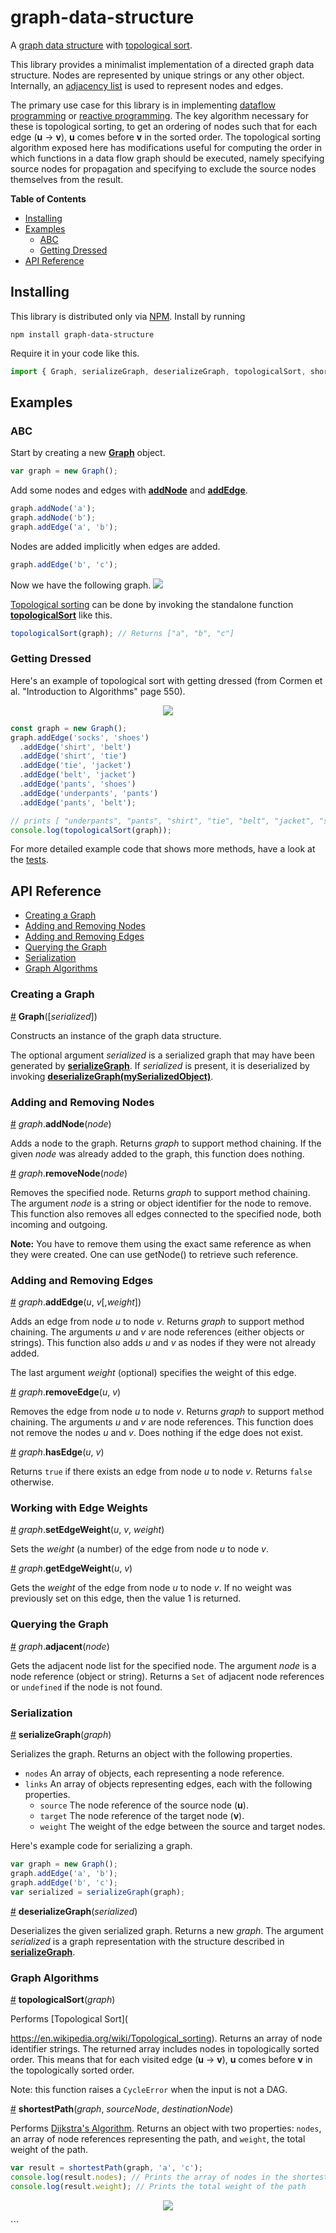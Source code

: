 # graph-data-structure

A [graph data structure](<https://en.wikipedia.org/wiki/Graph_(abstract_data_type)>) with [topological sort](https://en.wikipedia.org/wiki/Topological_sorting).

This library provides a minimalist implementation of a directed graph data structure. Nodes are represented by unique strings or any other object. Internally, an [adjacency list](https://en.wikipedia.org/wiki/Adjacency_list) is used to represent nodes and edges.

The primary use case for this library is in implementing [dataflow programming](https://en.wikipedia.org/wiki/Dataflow_programming) or [reactive programming](https://en.wikipedia.org/wiki/Reactive_programming). The key algorithm necessary for these is topological sorting, to get an ordering of nodes such that for each edge (**u** -> **v**), **u** comes before **v** in the sorted order. The topological sorting algorithm exposed here has modifications useful for computing the order in which functions in a data flow graph should be executed, namely specifying source nodes for propagation and specifying to exclude the source nodes themselves from the result.

**Table of Contents**

- [Installing](#installing)
- [Examples](#examples)
  - [ABC](#abc)
  - [Getting Dressed](#getting-dressed)
- [API Reference](#api-reference)

## Installing

This library is distributed only via [NPM](npmjs.com). Install by running

`npm install graph-data-structure`

Require it in your code like this.

```javascript
import { Graph, serializeGraph, deserializeGraph, topologicalSort, shortestPath } from 'graph-data-structure';
```

## Examples

### ABC

Start by creating a new  **[Graph](#graph)** object.

```javascript
var graph = new Graph();
```

Add some nodes and edges with **[addNode](#add-node)** and **[addEdge](#add-edge)**.

```javascript
graph.addNode('a');
graph.addNode('b');
graph.addEdge('a', 'b');
```

Nodes are added implicitly when edges are added.

```javascript
graph.addEdge('b', 'c');
```

Now we have the following graph. <img src="https://cloud.githubusercontent.com/assets/68416/15385597/44a10522-1dc0-11e6-9054-2150f851db46.png">

[Topological sorting](https://en.wikipedia.org/wiki/Topological_sorting) can be done by invoking the standalone function **[topologicalSort](#topological-sort)** like this.

```javascript
topologicalSort(graph); // Returns ["a", "b", "c"]
```

### Getting Dressed

Here's an example of topological sort with getting dressed (from Cormen et al. "Introduction to Algorithms" page 550).

<p align="center">
  <img src="https://cloud.githubusercontent.com/assets/68416/15385742/36f76410-1dc1-11e6-9fac-a8e41379c795.png">
</p>

```javascript
const graph = new Graph();
graph.addEdge('socks', 'shoes')
  .addEdge('shirt', 'belt')
  .addEdge('shirt', 'tie')
  .addEdge('tie', 'jacket')
  .addEdge('belt', 'jacket')
  .addEdge('pants', 'shoes')
  .addEdge('underpants', 'pants')
  .addEdge('pants', 'belt');

// prints [ "underpants", "pants", "shirt", "tie", "belt", "jacket", "socks", "shoes" ]
console.log(topologicalSort(graph));
```

For more detailed example code that shows more methods, have a look at the [tests](https://github.com/datavis-tech/graph-data-structure/blob/master/test.js).

## API Reference

- [Creating a Graph](#creating-a-graph)
- [Adding and Removing Nodes](#adding-and-removing-nodes)
- [Adding and Removing Edges](#adding-and-removing-edges)
- [Querying the Graph](#querying-the-graph)
- [Serialization](#serialization)
- [Graph Algorithms](#graph-algorithms)

### Creating a Graph

<a name="graph" href="#graph">#</a> <b>Graph</b>([<i>serialized</i>])

Constructs an instance of the graph data structure.

The optional argument _serialized_ is a serialized graph that may have been generated by **[serializeGraph](#serializeGraph)**. If _serialized_ is present, it is deserialized by invoking **[deserializeGraph(mySerializedObject)](#deserializeGraph)**.

### Adding and Removing Nodes

<a name="add-node" href="#add-node">#</a> <i>graph</i>.<b>addNode</b>(<i>node</i>)

Adds a node to the graph. Returns _graph_ to support method chaining. If the given _node_ was already added to the graph, this function does nothing.

<a name="remove-node" href="#remove-node">#</a> <i>graph</i>.<b>removeNode</b>(<i>node</i>)

Removes the specified node. Returns _graph_ to support method chaining. The argument _node_ is a string or object identifier for the node to remove. This function also removes all edges connected to the specified node, both incoming and outgoing.

**Note:** You have to remove them using the exact same reference as when they were created. One can use getNode() to retrieve such reference.

### Adding and Removing Edges

<a name="add-edge" href="#add-edge">#</a> <i>graph</i>.<b>addEdge</b>(<i>u</i>, <i>v</i>[,<i>weight</i>])

Adds an edge from node _u_ to node _v_. Returns _graph_ to support method chaining. The arguments _u_ and _v_ are node references (either objects or strings). This function also adds _u_ and _v_ as nodes if they were not already added.

The last argument _weight_ (optional) specifies the weight of this edge.

<a name="remove-edge" href="#remove-edge">#</a> <i>graph</i>.<b>removeEdge</b>(<i>u</i>, <i>v</i>)

Removes the edge from node _u_ to node _v_. Returns _graph_ to support method chaining. The arguments _u_ and _v_ are node references. This function does not remove the nodes _u_ and _v_. Does nothing if the edge does not exist.

<a name="has-edge" href="#has-edge">#</a> <i>graph</i>.<b>hasEdge</b>(<i>u</i>, <i>v</i>)

Returns `true` if there exists an edge from node _u_ to node _v_. Returns `false` otherwise.

### Working with Edge Weights

<a name="set-edge-weight" href="#set-edge-weight">#</a> <i>graph</i>.<b>setEdgeWeight</b>(<i>u</i>, <i>v</i>, <i>weight</i>)

Sets the _weight_ (a number) of the edge from node _u_ to node _v_.

<a name="get-edge-weight" href="#get-edge-weight">#</a> <i>graph</i>.<b>getEdgeWeight</b>(<i>u</i>, <i>v</i>)

Gets the _weight_ of the edge from node _u_ to node _v_. If no weight was previously set on this edge, then the value 1 is returned.

### Querying the Graph

<a name="adjacent" href="#adjacent">#</a> <i>graph</i>.<b>adjacent</b>(<i>node</i>)

Gets the adjacent node list for the specified node. The argument _node_ is a node reference (object or string). Returns a `Set` of adjacent node references or `undefined` if the node is not found.

### Serialization

<a name="serializeGraph" href="#serializeGraph">#</a> <b>serializeGraph</b>(<i>graph</i>)

Serializes the graph. Returns an object with the following properties.

- `nodes` An array of objects, each representing a node reference.
- `links` An array of objects representing edges, each with the following properties.
  - `source` The node reference of the source node (**u**).
  - `target` The node reference of the target node (**v**).
  - `weight` The weight of the edge between the source and target nodes.

Here's example code for serializing a graph.

```javascript
var graph = new Graph();
graph.addEdge('a', 'b');
graph.addEdge('b', 'c');
var serialized = serializeGraph(graph);
```

<a name="deserializeGraph" href="#deserializeGraph">#</a> <b>deserializeGraph</b>(<i>serialized</i>)

Deserializes the given serialized graph. Returns a new _graph_. The argument _serialized_ is a graph representation with the structure described in **[serializeGraph](#serializeGraph)**.

### Graph Algorithms

<a name="topological-sort" href="#topological-sort">#</a> <b>topologicalSort</b>(<i>graph</i>)

Performs [Topological Sort](

https://en.wikipedia.org/wiki/Topological_sorting). Returns an array of node identifier strings. The returned array includes nodes in topologically sorted order. This means that for each visited edge (**u** -> **v**), **u** comes before **v** in the topologically sorted order.

Note: this function raises a `CycleError` when the input is not a DAG.

<a name="shortest-path" href="#shortest-path">#</a> <b>shortestPath</b>(<i>graph</i>, <i>sourceNode</i>, <i>destinationNode</i>)

Performs [Dijkstra's Algorithm](https://en.wikipedia.org/wiki/Dijkstra%27s_algorithm). Returns an object with two properties: `nodes`, an array of node references representing the path, and `weight`, the total weight of the path.

```javascript
var result = shortestPath(graph, 'a', 'c');
console.log(result.nodes); // Prints the array of nodes in the shortest path
console.log(result.weight); // Prints the total weight of the path
```

<p align="center">
  <a href="https://datavis.tech/">
    <img src="https://cloud.githubusercontent.com/assets/68416/15298394/a7a0a66a-1bbc-11e6-9636-367bed9165fc.png">
  </a>
</p>
```

